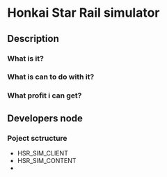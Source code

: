 # Honkai Star Rail simulator
## Description
### What is it?
### What is can to do with it?
### What profit i can get?

## Developers node
### Poject sctructure
* HSR_SIM_CLIENT
* HSR_SIM_CONTENT
* 
### 




